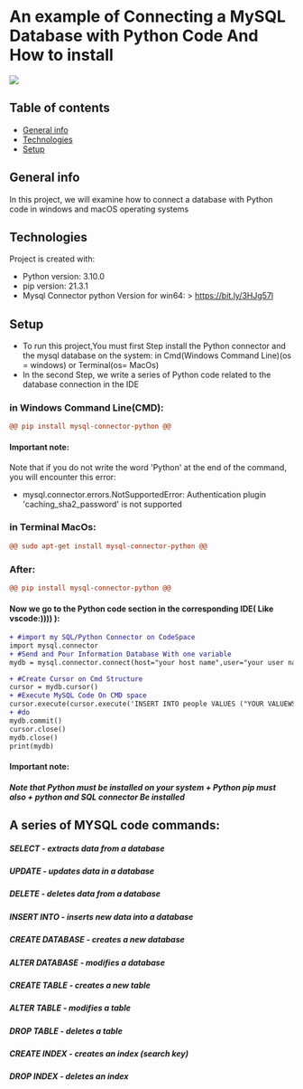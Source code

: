 
# An example of Connecting a MySQL Database with Python Code And How to install

![](https://https://ibb.co/dJXDNcm)

## Table of contents
* [General info](#general-info)
* [Technologies](#technologies)
* [Setup](#setup)

## General info
In this project, we will examine how to connect a database with Python code in windows and macOS operating systems
	
## Technologies
Project is created with:
* Python version: 3.10.0
* pip version: 21.3.1
* Mysql Connector python Version for win64: > https://bit.ly/3HJg57l
	
## Setup
* To run this project,You must first Step install the Python connector and the mysql database on the system:
in Cmd(Windows Command Line)(os = windows) or Terminal(os= MacOs)
* In the second Step, we write a series of Python code related to the database connection in the IDE


### in Windows Command Line(CMD):
```diff
@@ pip install mysql-connector-python @@
```
#### Important note:
Note that if you do not write the word 'Python' at the end of the command, you will encounter this error:

* mysql.connector.errors.NotSupportedError: Authentication plugin 'caching_sha2_password' is not supported
### in Terminal MacOs:
```diff
@@ sudo apt-get install mysql-connector-python @@
```
### After:
```diff
@@ pip install mysql-connector-python @@

```
#### Now we go to the Python code section in the corresponding IDE( Like vscode:)))) ):
```diff
+ #import my SQL/Python Connector on CodeSpace
import mysql.connector
+ #Send and Pour Information Database With one variable
mydb = mysql.connector.connect(host="your host name",user="your user name",password="your pass",database='your database name')

+ #Create Cursor on Cmd Structure
cursor = mydb.cursor()
+ #Execute MySQL Code On CMD space
cursor.execute(cursor.execute('INSERT INTO people VALUES ("YOUR VALUEWS)')
+ #do 
mydb.commit()
cursor.close()
mydb.close() 
print(mydb)
```


#### Important note:
##### Note that Python must be installed on your system + Python pip must also + python and SQL connector Be installed

## A series of MYSQL code commands:
##### SELECT - extracts data from a database
##### UPDATE - updates data in a database
##### DELETE - deletes data from a database
##### INSERT INTO - inserts new data into a database
##### CREATE DATABASE - creates a new database
##### ALTER DATABASE - modifies a database
##### CREATE TABLE - creates a new table
##### ALTER TABLE - modifies a table
##### DROP TABLE - deletes a table
##### CREATE INDEX - creates an index (search key)
##### DROP INDEX - deletes an index
